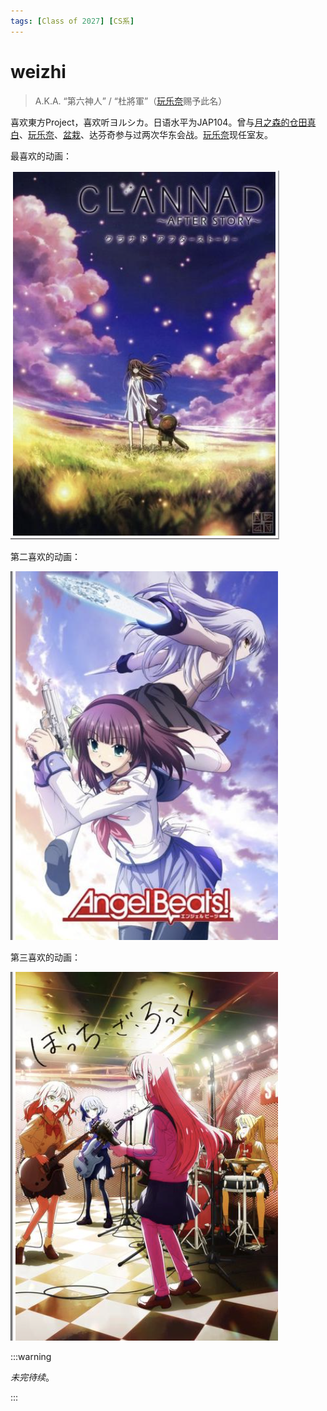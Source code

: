 ```yaml
---
tags: [Class of 2027] [CS系]
---
```


# weizhi

> A.K.A. “第六神人” / “杜將軍”（[玩乐奈](玩乐奈.md)赐予此名）



喜欢東方Project，喜欢听ヨルシカ。日语水平为JAP104。曾与[月之森的仓田真白](月之森的仓田真白.md)、[玩乐奈](玩乐奈.md)、[盆栽](绿色盆栽.md)、达芬奇参与过两次华东会战。[玩乐奈](玩乐奈.md)现任室友。

最喜欢的动画：

![CLAF](/static/img/CLAF.png)

第二喜欢的动画：

![AB](/static/img/AB.png)

第三喜欢的动画：

![BTR](/static/img/BTR.png)

:::warning

_未完待续_。

:::
